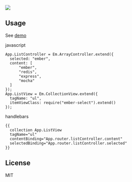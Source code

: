 
![](https://dl.dropbox.com/u/30162278/ember-select.png)

Usage
-------

See [demo](http://kelonye.github.com/ember-select)

javascript

```
App.ListController = Em.ArrayController.extend({
  selected: "ember",
  content: [
      "ember",
      "redis",
      "express",
      "mocha"
  ]
});
App.ListView = Em.CollectionView.extend({
  tagName: "ul",
  itemViewClass: require("ember-select").extend()
});
```

handlebars

```
{{
  collection App.ListView
  tagName="ul"
  contentBinding="App.router.listController.content"
  selectedBinding="App.router.listController.selected"
}}
```

License
-------------

MIT